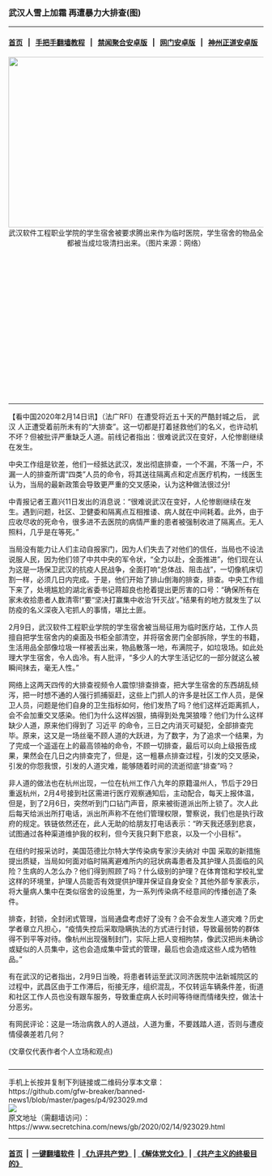 ### 武汉人雪上加霜 再遭暴力大排查(图)
------------------------

#### [首页](https://github.com/gfw-breaker/banned-news1/blob/master/README.md) &nbsp;&nbsp;|&nbsp;&nbsp; [手把手翻墙教程](https://github.com/gfw-breaker/guides/wiki) &nbsp;&nbsp;|&nbsp;&nbsp; [禁闻聚合安卓版](https://github.com/gfw-breaker/bn-android) &nbsp;&nbsp;|&nbsp;&nbsp; [网门安卓版](https://github.com/oGate2/oGate) &nbsp;&nbsp;|&nbsp;&nbsp; [神州正道安卓版](https://github.com/SzzdOgate/update) 



<div class="article_right" style="fone-color:#000">
 <p style="text-align: center;">
  <img alt="" src="https://img3.secretchina.com/pic/2020/2-14/p2627091a215639094-ss.jpg" style="height:337px; width:600px"/>
  <br>
   武汉软件工程职业学院的学生宿舍被要求腾出来作为临时医院，学生宿舍的物品全都被当成垃圾清扫出来。（图片来源：网络）
   <span id="hideid" name="hideid" style="color:red;display:none;">
    <span href="https://www.secretchina.com">
    </span>
   </span>
  </br>
 </p>
 <div id="txt-mid1-t21-2017">
  <ins class="adsbygoogle" data-ad-client="ca-pub-1276641434651360" data-ad-slot="2451032099" style="display:inline-block;width:336px;height:280px">
  </ins>
  

---


  </div>
 </div>
 <p>
  【看中国2020年2月14日讯】（法广RFI）在遭受将近五十天的严酷封城之后，
  <span href="https://www.secretchina.com/news/gb/tag/武汉" target="_blank">
   武汉
  </span>
  人正遭受着前所未有的“大排查”。这一切都是打着拯救他们的名义，也许动机不坏？但被批评严重缺乏人道。前线记者指出：很难说武汉在变好，人伦惨剧继续在发生。
  <span id="hideid" name="hideid" style="color:red;display:none;">
   <span href="https://www.secretchina.com">
   </span>
  </span>
 </p>
 <p>
  中央工作组是钦差，他们一经抵达武汉，发出彻底排查，一个不漏，不落一户，不漏一人的排查所谓“四类”人员的命令，将其送往隔离点和定点医疗机构，一线医生认为，当局的最新政策会导致更严重的交叉感染，认为这种做法很过分!
 </p>
 <p>
  中青报记者王嘉兴11日发出的消息说：“很难说武汉在变好，人伦惨剧继续在发生。遇到问题，社区、卫健委和隔离点互相推诿、病人就在中间耗着。此外，由于应收尽收的死命令，很多进不去医院的病情严重的患者被强制收进了隔离点。无人照料，几乎是在等死。”
 </p>
 <p>
  当局没有能力让人们主动自报家门，因为人们失去了对他们的信任，当局也不设法说服人民，因为他们领了中共中央的军令状，“全力以赴，全面推进”，他们现在认为这是一场保卫武汉的抗疫人民战争，全面打响“总体战、阻击战”，一切像机床切割一样，必须几日内完成。于是，他们开始了排山倒海的排查，排查。中央工作组下来了，处境尴尬的湖北省委书记蒋超良也抢着提出更厉害的口号：“确保所有在家未收拾患者人数清零!”要“坚决打赢集中收治‘歼灭战’。”结果有的地方就发生了以防疫的名义深夜入宅抓人的事情，堪比土匪。
 </p>
 <p>
  2月9日，武汉软件工程职业学院的学生宿舍被当局征用为临时医疗站，工作人员擅自把学生宿舍内的桌面及书柜全部清空，并将宿舍房门全部拆除，学生的书籍，生活用品全部像垃圾一样被丢出来，物品散落一地，布满院子，如垃圾场。如此处理大学生宿舍，令人齿冷。有人批评，“多少人的大学生活记忆的一部分就这么被瞬间抹去，毫无人性。”
 </p>
 <p>
  网络上这两天四传的大排查视频令人震惊!排查排查，把大学生宿舍的东西胡乱倾泻，把一时想不通的人强行抓捕驱赶，这些上门抓人的许多是社区工作人员，是保卫人员，问题是他们自身的卫生指标如何，他们发热了吗？他们这样近距离抓人，会不会加重交叉感染。他们为什么这样凶狠，搞得到处鬼哭狼嚎？他们为什么这样缺少人道，原来他们得到了
  <span href="https://www.secretchina.com/news/gb/tag/习近平" target="_blank">
   习近平
  </span>
  的命令，三日之内消灭可疑犯，全部排查完毕。原来，这又是一场丝毫不顾人道的大跃进，为了数字，为了追求一个结果，为了完成一个遥遥在上的最高领袖的命令，不顾一切排查，最后可以向上级报告成果，果然会在几日之内排查完了，但是，这一粗暴点排查过程，引发的交叉感染，引发的你怨我恨，引发的人道灾难，能够随着时间的流逝彻底“排查”吗？
 </p>
 <p>
  非人道的做法也在杭州出现，一位在杭州工作八九年的原籍温州人，节后于29日重返杭州，2月4号接到社区需进行医疗观察通知后，主动配合，每天上报体温，但是，到了2月6日，突然听到门口钻门声音，原来被街道派出所上锁了。次人此后每天给派出所打电话，派出所声称不在他们管理权限，警察说，我们也是执行政府的规定。铁链依然还在，此人无助的给朋友打电话表示：“昨天我还感到悲哀，试图通过各种渠道维护我的权利，但今天我只剩下悲哀，以及一个小目标”。
 </p>
 <p>
  在纽约时报采访时，美国范德比尔特大学传染病专家沙夫纳对
  <span href="https://www.secretchina.com" target="_blank">
   中国
  </span>
  采取的新措施提出质疑，当局如何面对临时隔离避难所内的冠状病毒患者及其护理人员面临的风险？生病的人怎么办？他们得到照顾了吗？什么级别的护理？在体育馆和学校礼堂这样的环境里，护理人员能否有效提供护理并保证自身安全？其他外部专家表示，将大量病人集中在类似宿舍的设施里，为一系列传染病不经意间的传播创造了条件。
 </p>
 <p>
  排查，封锁，全封闭式管理，当局通盘考虑好了没有？会不会发生人道灾难？历史学者章立凡担心，“疫情失控后采取隐瞒执法的方式进行封锁，导致最弱势的群体得不到平等对待。像杭州出现强制封门，实际上把人变相拘禁，像武汉把尚未确诊或疑似的人员集中，这也会造成集中营式的管理，最后也会造成这些人成为牺牲品。”
 </p>
 <p>
  有在武汉的记者指出，2月9日当晚，将患者转运至武汉同济医院中法新城院区的过程中，武昌区由于工作滞后，衔接无序，组织混乱，不仅转运车辆条件差，街道和社区工作人员也没有跟车服务，导致重症病人长时间等待继而情绪失控，做法十分恶劣。
 </p>
 <p>
  有网民评论：这是一场治病救人的人道战，人道为重，不要践踏人道，否则与遭疫情侵袭差若几何？
 </p>
 (文章仅代表作者个人立场和观点)
 <center>
  <div>
   <div id="txt-mid2-t22-2017" style="display: block;  max-height: 351px;  overflow: hidden;">
    <div id="SC-21xxx">
    </div>
    <ins class="adsbygoogle" data-ad-client="ca-pub-1276641434651360" data-ad-format="auto" data-ad-slot="4301710469" data-full-width-responsive="true" style="display:block">
    </ins>
   </div>
  </div>
 </center>
 <div style="padding-top:12px;">
 </div>
</div>

<hr/>
手机上长按并复制下列链接或二维码分享本文章：<br/>
https://github.com/gfw-breaker/banned-news1/blob/master/pages/p4/923029.md <br/>
<a href='https://github.com/gfw-breaker/banned-news1/blob/master/pages/p4/923029.md'><img src='https://github.com/gfw-breaker/banned-news1/blob/master/pages/p4/923029.md.png'/></a> <br/>
原文地址（需翻墙访问）：https://www.secretchina.com/news/gb/2020/02/14/923029.html


------------------------
#### [首页](https://github.com/gfw-breaker/banned-news1/blob/master/README.md) &nbsp;|&nbsp; [一键翻墙软件](https://github.com/gfw-breaker/nogfw/blob/master/README.md) &nbsp;| [《九评共产党》](https://github.com/gfw-breaker/9ping.md/blob/master/README.md#九评之一评共产党是什么) | [《解体党文化》](https://github.com/gfw-breaker/jtdwh.md/blob/master/README.md) | [《共产主义的终极目的》](https://github.com/gfw-breaker/gczydzjmd.md/blob/master/README.md)


<img src='http://gfw-breaker.win/banned-news/pages/p4/923029.md' width='0px' height='0px'/>